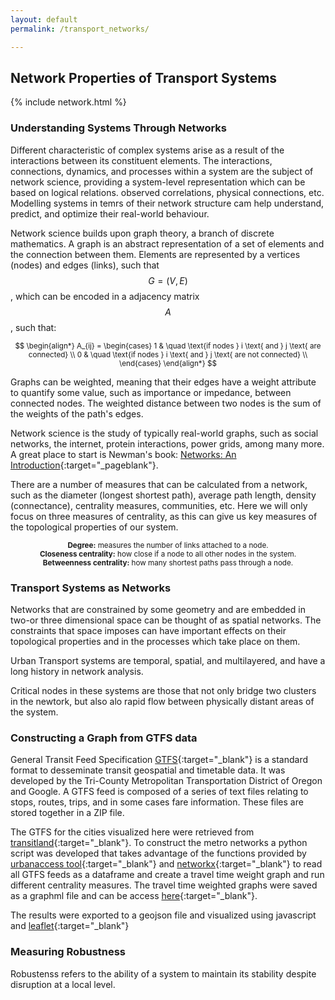 ```yaml
---
layout: default
permalink: /transport_networks/

---
```


<h2><b>Network Properties of Transport Systems</b></h2>

{% include network.html %} 


<h3><b>Understanding Systems Through Networks</b></h3>
Different characteristic of complex systems arise as a result of the interactions between its constituent elements. The interactions, connections, dynamics, and processes within a system are the subject of network science, providing a system-level representation which can be based on logical relations. observed correlations, physical connections, etc. Modelling systems in temrs of their network structure cam help understand, predict, and optimize their real-world behaviour.

Network science builds upon graph theory, a branch of discrete mathematics. A graph is an abstract representation of a set of elements and the connection between them. Elements are represented by a vertices (nodes) and edges (links), such that $$ G = (V,E) $$, which can be encoded in a adjacency matrix $$A$$, such that:
<div style="text-align: center;">
<small>
$$
\begin{align*}
	A_{ij} = \begin{cases}
	1 & \quad \text{if nodes } i \text{ and } j \text{ are connected} \\
	0 & \quad \text{if nodes } i \text{ and } j \text{ are not connected} \\
	\end{cases}
\end{align*}
$$
</small>
</div>

Graphs can be weighted, meaning that their edges have a weight attribute to quantify some value, such as importance or impedance, between connected nodes. The weighted distance between two nodes is the sum of the weights of the path's edges. 

Network science is the study of typically real-world graphs, such as social networks, the internet, protein interactions, power grids, among many more. A great place to start is Newman's book: [Networks: An Introduction](http://www-personal.umich.edu/~mejn/networks-an-introduction/){:target="_pageblank"}. 

There are a number of measures that can be calculated from a network, such as the diameter (longest shortest path), average path length, density (connectance), centrality measures, communities, etc. Here we will only focus on three measures of centrality, as this can give us key measures of the topological properties of our system.
<div style="text-align: center;">
<small>
<b>Degree:</b> measures the number of links attached to a node.
</small>
<br>
<small>
<b>Closeness centrality:</b> how close if a node to all other nodes in the system.
</small>
<br>
<small>
<b>Betweenness centrality:</b> how many shortest paths pass through a node. 
</small>
</div>



<h3><b>Transport Systems as Networks</b></h3>
Networks that are constrained by some geometry and are embedded in two-or three dimensional space can be thought of as spatial networks. The constraints that space imposes can have important effects on their topological properties and in the processes which take place on them.

Urban Transport systems are temporal, spatial, and multilayered, and have a long history in network analysis. 

Critical nodes in these systems are those that not only bridge two clusters in the newtork, but also alo rapid flow between physically distant areas of the system.  

<h3><b>Constructing a Graph from GTFS data</b></h3>

General Transit Feed Specification [GTFS](https://developers.google.com/transit/gtfs/){:target="_blank"} is a standard format to desseminate transit geospatial and timetable data. It was developed by the Tri-County Metropolitan Transportation District of Oregon and Google. A GTFS feed is composed of a series of text files relating to stops, routes, trips, and in some cases fare information. These files are stored together in a ZIP file.

The GTFS for the cities visualized here were retrieved from [transitland](https://transit.land){:target="_blank"}. To construct the metro networks a python script was developed that takes advantage of the functions provided by [urbanaccess tool](https://udst.github.io/urbanaccess/index.html){:target="_blank"} and [networkx](http://networkx.readthedocs.io/en/latest/){:target="_blank"} to read all GTFS feeds as a dataframe and create a travel time weight graph and run different centrality measures. The travel time weighted graphs were saved as a graphml file and can be access [here]({{site.url}}/assets/graphml){:target="_blank"}.

The results were exported to a geojson file and visualized using javascript and [leaflet](http://leafletjs.com/){:target="_blank"}

<h3><b>Measuring Robustness</b></h3>
Robustenss refers to the ability of a system to maintain its stability despite disruption at a local level. 


<script src="https://cdnjs.cloudflare.com/ajax/libs/mathjax/2.7.0/MathJax.js?config=TeX-AMS-MML_HTMLorMML" type="text/javascript"></script>